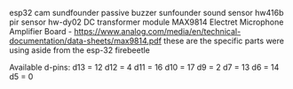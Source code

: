 esp32 cam
sundfounder passive buzzer
sunfounder sound sensor
hw416b pir sensor
hw-dy02 DC transformer module
MAX9814 Electret Microphone Amplifier Board -  https://www.analog.com/media/en/technical-documentation/data-sheets/max9814.pdf
these are the specific parts were using aside from the esp-32 firebeetle



Available d-pins: d13 = 12 d12 = 4 d11 = 16 d10 = 17 d9  = 2 d7  = 13 d6  = 14 d5  = 0